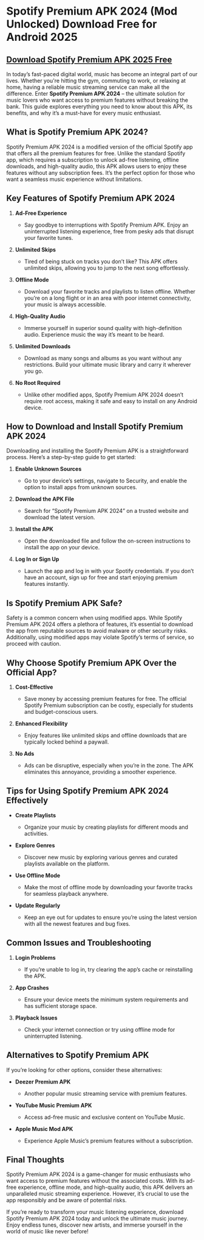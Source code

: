 # Spotify Premium APK 2024 (Mod Unlocked) Download Free for Android 2025

## [Download Spotify Premium APK 2025 Free](https://modmeme.com/spotify-premium/)

In today’s fast-paced digital world, music has become an integral part of our lives. Whether you're hitting the gym, commuting to work, or relaxing at home, having a reliable music streaming service can make all the difference. Enter **Spotify Premium APK 2024** – the ultimate solution for music lovers who want access to premium features without breaking the bank. This guide explores everything you need to know about this APK, its benefits, and why it’s a must-have for every music enthusiast.

## What is Spotify Premium APK 2024?

Spotify Premium APK 2024 is a modified version of the official Spotify app that offers all the premium features for free. Unlike the standard Spotify app, which requires a subscription to unlock ad-free listening, offline downloads, and high-quality audio, this APK allows users to enjoy these features without any subscription fees. It’s the perfect option for those who want a seamless music experience without limitations.

## Key Features of Spotify Premium APK 2024

1. **Ad-Free Experience**
   - Say goodbye to interruptions with Spotify Premium APK. Enjoy an uninterrupted listening experience, free from pesky ads that disrupt your favorite tunes.

2. **Unlimited Skips**
   - Tired of being stuck on tracks you don’t like? This APK offers unlimited skips, allowing you to jump to the next song effortlessly.

3. **Offline Mode**
   - Download your favorite tracks and playlists to listen offline. Whether you’re on a long flight or in an area with poor internet connectivity, your music is always accessible.

4. **High-Quality Audio**
   - Immerse yourself in superior sound quality with high-definition audio. Experience music the way it’s meant to be heard.

5. **Unlimited Downloads**
   - Download as many songs and albums as you want without any restrictions. Build your ultimate music library and carry it wherever you go.

6. **No Root Required**
   - Unlike other modified apps, Spotify Premium APK 2024 doesn’t require root access, making it safe and easy to install on any Android device.

## How to Download and Install Spotify Premium APK 2024

Downloading and installing the Spotify Premium APK is a straightforward process. Here’s a step-by-step guide to get started:

1. **Enable Unknown Sources**
   - Go to your device’s settings, navigate to Security, and enable the option to install apps from unknown sources.

2. **Download the APK File**
   - Search for “Spotify Premium APK 2024” on a trusted website and download the latest version.

3. **Install the APK**
   - Open the downloaded file and follow the on-screen instructions to install the app on your device.

4. **Log In or Sign Up**
   - Launch the app and log in with your Spotify credentials. If you don’t have an account, sign up for free and start enjoying premium features instantly.

## Is Spotify Premium APK Safe?

Safety is a common concern when using modified apps. While Spotify Premium APK 2024 offers a plethora of features, it’s essential to download the app from reputable sources to avoid malware or other security risks. Additionally, using modified apps may violate Spotify’s terms of service, so proceed with caution.

## Why Choose Spotify Premium APK Over the Official App?

1. **Cost-Effective**
   - Save money by accessing premium features for free. The official Spotify Premium subscription can be costly, especially for students and budget-conscious users.

2. **Enhanced Flexibility**
   - Enjoy features like unlimited skips and offline downloads that are typically locked behind a paywall.

3. **No Ads**
   - Ads can be disruptive, especially when you’re in the zone. The APK eliminates this annoyance, providing a smoother experience.

## Tips for Using Spotify Premium APK 2024 Effectively

- **Create Playlists**
   - Organize your music by creating playlists for different moods and activities.

- **Explore Genres**
   - Discover new music by exploring various genres and curated playlists available on the platform.

- **Use Offline Mode**
   - Make the most of offline mode by downloading your favorite tracks for seamless playback anywhere.

- **Update Regularly**
   - Keep an eye out for updates to ensure you’re using the latest version with all the newest features and bug fixes.

## Common Issues and Troubleshooting

1. **Login Problems**
   - If you’re unable to log in, try clearing the app’s cache or reinstalling the APK.

2. **App Crashes**
   - Ensure your device meets the minimum system requirements and has sufficient storage space.

3. **Playback Issues**
   - Check your internet connection or try using offline mode for uninterrupted listening.

## Alternatives to Spotify Premium APK

If you’re looking for other options, consider these alternatives:

- **Deezer Premium APK**
   - Another popular music streaming service with premium features.

- **YouTube Music Premium APK**
   - Access ad-free music and exclusive content on YouTube Music.

- **Apple Music Mod APK**
   - Experience Apple Music’s premium features without a subscription.

## Final Thoughts

Spotify Premium APK 2024 is a game-changer for music enthusiasts who want access to premium features without the associated costs. With its ad-free experience, offline mode, and high-quality audio, this APK delivers an unparalleled music streaming experience. However, it’s crucial to use the app responsibly and be aware of potential risks.

If you’re ready to transform your music listening experience, download Spotify Premium APK 2024 today and unlock the ultimate music journey. Enjoy endless tunes, discover new artists, and immerse yourself in the world of music like never before!
